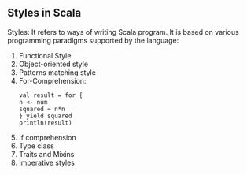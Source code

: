 ## Styles in Scala

 Styles: It refers to ways of writing Scala program.
It is based on various programming paradigms supported by the language:
1. Functional Style
2. Object-oriented style
3. Patterns matching style
4. For-Comprehension:
   ```val num = List(1,2,3,4,5,6,7)
   val result = for {
   n <- num
   squared = n*n
   } yield squared
   println(result)
5. If comprehension
6. Type class
7. Traits and Mixins
8. Imperative styles